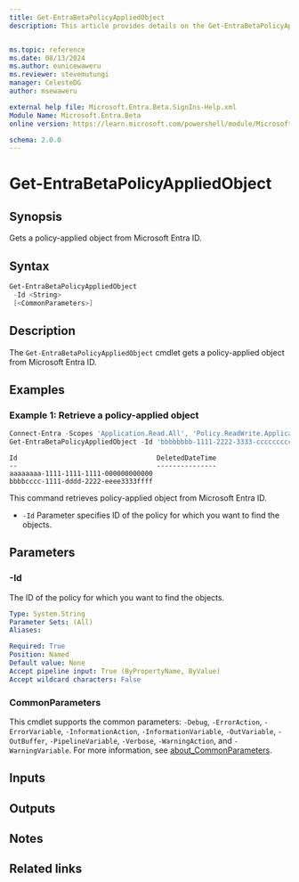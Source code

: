 ```yaml
---
title: Get-EntraBetaPolicyAppliedObject
description: This article provides details on the Get-EntraBetaPolicyAppliedObject command.


ms.topic: reference
ms.date: 08/13/2024
ms.author: eunicewaweru
ms.reviewer: stevemutungi
manager: CelesteDG
author: msewaweru

external help file: Microsoft.Entra.Beta.SignIns-Help.xml
Module Name: Microsoft.Entra.Beta
online version: https://learn.microsoft.com/powershell/module/Microsoft.Entra.Beta/Get-EntraBetaPolicyAppliedObject

schema: 2.0.0
---
```


# Get-EntraBetaPolicyAppliedObject

## Synopsis

Gets a policy-applied object from Microsoft Entra ID.

## Syntax

```powershell
Get-EntraBetaPolicyAppliedObject
 -Id <String>
 [<CommonParameters>]
```

## Description

The `Get-EntraBetaPolicyAppliedObject` cmdlet gets a policy-applied object from Microsoft Entra ID.

## Examples

### Example 1: Retrieve a policy-applied object

```powershell
Connect-Entra -Scopes 'Application.Read.All', 'Policy.ReadWrite.ApplicationConfiguration'
Get-EntraBetaPolicyAppliedObject -Id 'bbbbbbbb-1111-2222-3333-cccccccccccc'
```

```Output
Id                                   DeletedDateTime
--                                   ---------------
aaaaaaaa-1111-1111-1111-000000000000
bbbbcccc-1111-dddd-2222-eeee3333ffff
```

This command retrieves policy-applied object from Microsoft Entra ID.

- `-Id` Parameter specifies ID of the policy for which you want to find the objects.

## Parameters

### -Id

The ID of the policy for which you want to find the objects.

```yaml
Type: System.String
Parameter Sets: (All)
Aliases:

Required: True
Position: Named
Default value: None
Accept pipeline input: True (ByPropertyName, ByValue)
Accept wildcard characters: False
```

### CommonParameters

This cmdlet supports the common parameters: `-Debug`, `-ErrorAction`, `-ErrorVariable`, `-InformationAction`, `-InformationVariable`, `-OutVariable`, `-OutBuffer`, `-PipelineVariable`, `-Verbose`, `-WarningAction`, and `-WarningVariable`. For more information, see [about_CommonParameters](https://go.microsoft.com/fwlink/?LinkID=113216).

## Inputs

## Outputs

## Notes

## Related links
